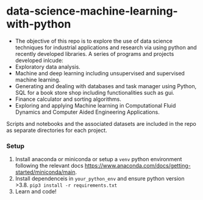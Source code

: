 # data-science-machine-learning-with-python
- The objective of this repo is to explore the use of data science techniques for industrial applications and research via using python and recently developed libraries. A series of programs and projects developed inlcude:
- Exploratory data analysis.
- Machine and deep learning including unsupervised and supervised machine learning.
- Generating and dealing with databases and task manager using Python, SQL for a book store shop including functionalities such as gui.
- Finance calculator and sorting algorithms.
- Exploring and applying Machine learning in Computational Fluid Dynamics and Computer Aided Engineering Applications.

Scripts and notebooks and the associated datasets are included in the repo as separate directories for each project.

### Setup
1) Install anaconda or miniconda or setup a `venv` python environment following the relevant docs <https://www.anaconda.com/docs/getting-started/miniconda/main>.
2) Install dependenceis in `your_python_env` and ensure python version >3.8. 
   `pip3 install -r requirements.txt`
3) Learn and code!
